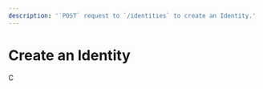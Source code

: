 ```yaml
---
description: '`POST` request to `/identities` to create an Identity.'
---
```


# Create an Identity

C

